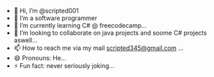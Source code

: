 - 👋 Hi, I’m @scripted001
- 👀 I’m a software programmer
- 🌱 I’m currently learning C# @ freecodecamp...
- 💞️ I’m looking to collaborate on java projects and soome C# projects aswell...
- 📫 How to reach me via my mail scripted345@gmail.com ...
- 😄 Pronouns: He...
- ⚡ Fun fact: never seriously joking...

<!---
scripted001/scripted001 is a ✨ special ✨ repository because its `README.md` (this file) appears on your GitHub profile.
You can click the Preview link to take a look at your changes.
--->
